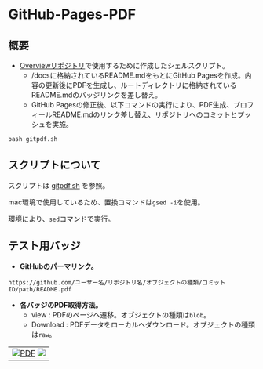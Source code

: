 # GitHub-Pages-PDF
## 概要
- [Overviewリポジトリ](https://github.com/Shintaro-Abe)で使用するために作成したシェルスクリプト。
    - /docsに格納されているREADME.mdをもとにGitHub Pagesを作成。内容の更新後にPDFを生成し、ルートディレクトリに格納されているREADME.mdのバッジリンクを差し替え。
    - GitHub Pagesの修正後、以下コマンドの実行により、PDF生成、プロフィールREADME.mdのリンク差し替え、リポジトリへのコミットとプッシュを実施。
```
bash gitpdf.sh
```
## スクリプトについて
スクリプトは
[gitpdf.sh](gitpdf.sh)
を参照。

mac環境で使用しているため、置換コマンドは` gsed -i `を使用。

環境により、` sed `コマンドで実行。
## テスト用バッジ
- __GitHubのパーマリンク。__
```
https://github.com/ユーザー名/リポジトリ名/オブジェクトの種類/コミットID/path/README.pdf
```
- __各バッジのPDF取得方法。__
    - view : PDFのページへ遷移。オブジェクトの種類は` blob `。
    - Download : PDFデータをローカルへダウンロード。オブジェクトの種類は` raw `。

<table>
  <tbody>
    <tr>
      <td align="left"><a href="https://github.com/Shintaro-Abe/test/blob/0150081be90829594a40ee583fa6ad184c283077/docs/README.pdf"><img alt="PDF" src="https://img.shields.io/badge/View-PDF-red.svg?style=flat-square"></a> <a href="https://github.com/Shintaro-Abe/test/raw/0150081be90829594a40ee583fa6ad184c283077/docs/README.pdf"><img src="https://img.shields.io/badge/Download-PDF-red.svg?style=flat-square"></a></td>
    </tr>
  </tbody>
</table>